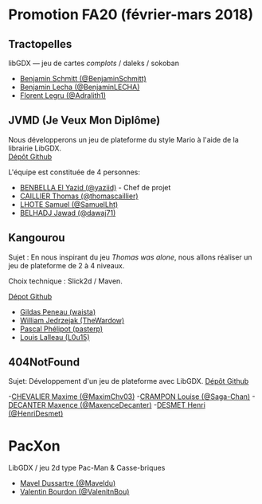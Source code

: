 # Promotion FA20 (février-mars 2018)

## Tractopelles

libGDX — jeu de cartes _complots_ / daleks / sokoban

- [Benjamin Schmitt (@BenjaminSchmitt)](https://github.com/BenjaminSchmitt)
- [Benjamin Lecha (@BenjaminLECHA)](https://github.com/BenjaminLECHA)
- [Florent Legru (@Adralith1)](https://github.com/Adralith1)

## JVMD (Je Veux Mon Diplôme)

Nous développerons un jeu de plateforme du style Mario à l'aide de la librairie LibGDX.  
[Dépôt Github](https://github.com/SamuelLht/PRJ_JAVA_IMT)  

L'équipe est constituée de 4 personnes:  
- [BENBELLA El Yazid (@yaziid)](https://github.com/yaziid) - Chef de projet
- [CAILLIER Thomas (@thomascaillier)](https://github.com/thomascaillier)
- [LHOTE Samuel (@SamuelLht)](https://github.com/SamuelLht)
- [BELHADJ Jawad (@dawaj71)](https://github.com/dawaj71)

## Kangourou

Sujet : En nous inspirant du jeu _Thomas was alone_, nous allons réaliser un jeu de plateforme de 2 à 4 niveaux.

Choix technique : Slick2d / Maven.

[Dépot Github](https://github.com/pasterp/kangourou)

- [Gildas Peneau (waista)](https://github.com/waista)
- [William Jedrzejak (TheWardow)](https://github.com/TheWardow)
- [Pascal Phélipot (pasterp)](https://github.com/pasterp)
- [Louis Lalleau (L0u15)](https://github.com/L0u15)

## 404NotFound

Sujet: Développement d'un jeu de plateforme avec LibGDX.
[Dépôt Github](https://github.com/Saga-Chan/404NotFound.git)

-[CHEVALIER Maxime (@MaximChv03)](https://github.com/MaximChv03)
-[CRAMPON Louise (@Saga-Chan)](https://github.com/Saga-Chan)
-[DECANTER Maxence (@MaxenceDecanter)](https://github.com/MaxenceDecanter)
-[DESMET Henri (@HenriDesmet)](https://github.com/HenriDesmet)

# PacXon

LibGDX / jeu 2d type Pac-Man & Casse-briques

- [Mavel Dussartre (@Maveldu)](https://github.com/Maveldu)
- [Valentin Bourdon (@ValenitnBou)](https://github.com/ValentinBou)

